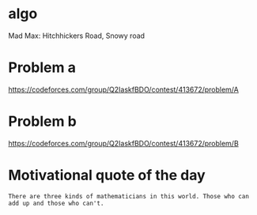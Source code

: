 # algo
Mad Max: Hitchhickers Road, Snowy road

# Problem a

https://codeforces.com/group/Q2IaskfBDO/contest/413672/problem/A

# Problem b

https://codeforces.com/group/Q2IaskfBDO/contest/413672/problem/B


# Motivational quote of the day

```
There are three kinds of mathematicians in this world. Those who can add up and those who can't.
```
